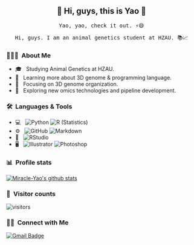 <h2 align="center"> 👋 Hi, guys, this is Yao 👋 <br/> </h2>
<p align="center"> <samp> Yao, yao, check it out. ⚡😄
<p align="center"> <samp> Hi, guys. I am an animal genetics student at HZAU. 📚📈

<h3> 👨🏻‍💻 &nbsp;About Me </h3>

- 🎓 &nbsp; Studying Animal Genetics at HZAU.
- 🌱 &nbsp; Learning more about 3D genome & programming language.
- 🔬 &nbsp; Focusing on 3D genome organization.
- 🤔 &nbsp; Exploring new omics technologies and pipeline development.

<h3> 🛠 &nbsp;Languages & Tools</h3>

- 💻 &nbsp;
  ![Python](https://img.shields.io/badge/-Python-333333?style=flat&logo=python)
  ![R (Statistics)](https://img.shields.io/badge/-R-333333?style=flat&logo=R&logoColor=276DC3)
- ⚙️ &nbsp;
  ![GitHub](https://img.shields.io/badge/-GitHub-333333?style=flat&logo=github)
  ![Markdown](https://img.shields.io/badge/-Markdown-333333?style=flat&logo=markdown)
- 🔧 &nbsp;
  ![RStudio](https://img.shields.io/badge/-RStudio-333333?style=flat&logo=rstudio)
- 🖥 &nbsp;
  ![Illustrator](https://img.shields.io/badge/-Illustrator-333333?style=flat&logo=adobe-illustrator)
  ![Photoshop](https://img.shields.io/badge/-Photoshop-333333?style=flat&logo=adobe-photoshop)

<h3> 📊 &nbsp;Profile stats</h3>

[![Miracle-Yao's github stats](https://github-readme-stats.vercel.app/api?username=Miracle-Yao&show_icons=true&title_color=fff&icon_color=79ff97&text_color=9f9f9f&bg_color=151515)](https://github.com/Miracle-Yao/github-readme-stats)

<h3> 👀 &nbsp;Visitor counts</h3>

<!-- Optional Visitors badge: -->
![visitors](https://visitor-badge.laobi.icu/badge?page_id=Miracle-Yao.Miracle-Yao)

<h3> 🤝🏻 &nbsp;Connect with Me </h3>

[![Gmail Badge](https://img.shields.io/badge/-3221787297@qq.com-c14438?style=flat-square&logo=Gmail&logoColor=white&link=mailto:3221787297@qq.com)](mailto:3221787297@qq.com)
